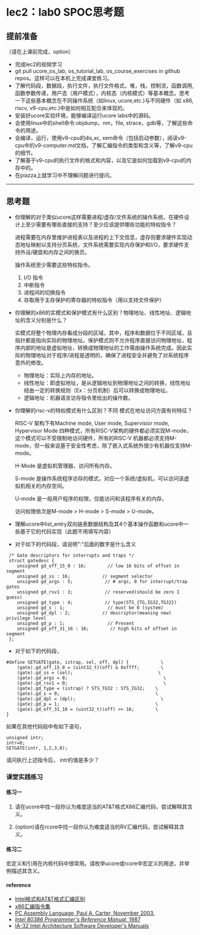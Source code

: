 # lec2：lab0 SPOC思考题

## **提前准备**
（请在上课前完成，option）

- 完成lec2的视频学习
- git pull ucore_os_lab, os_tutorial_lab, os_course_exercises  in github repos。这样可以在本机上完成课堂练习。
- 了解代码段，数据段，执行文件，执行文件格式，堆，栈，控制流，函数调用,函数参数传递，用户态（用户模式），内核态（内核模式）等基本概念。思考一下这些基本概念在不同操作系统（如linux, ucore,etc.)与不同硬件（如 x86, riscv, v9-cpu,etc.)中是如何相互配合来体现的。
- 安装好ucore实验环境，能够编译运行ucore labs中的源码。
- 会使用linux中的shell命令:objdump，nm，file, strace，gdb等，了解这些命令的用途。
- 会编译，运行，使用v9-cpu的dis,xc, xem命令（包括启动参数），阅读v9-cpu中的v9\-computer.md文档，了解汇编指令的类型和含义等，了解v9-cpu的细节。
- 了解基于v9-cpu的执行文件的格式和内容，以及它是如何加载到v9-cpu的内存中的。
- 在piazza上就学习中不理解问题进行提问。

---

## 思考题

- 你理解的对于类似ucore这样需要进程/虚存/文件系统的操作系统，在硬件设计上至少需要有哪些直接的支持？至少应该提供哪些功能的特权指令？

  进程需要在内存里维护进程表以及进程的上下文信息，虚存则要求硬件实现动态地址映射以支持分页系统，文件系统需要实现内存保护和I/O，要求硬件支持外设/硬盘和内存之间的换页。

  操作系统至少需要这些特权指令。

  1. I/O 指令
  2. 中断指令
  3. 进程间的切换指令
  4. 存取用于主存保护的寄存器的特权指令（用以支持文件保护）

- 你理解的x86的实模式和保护模式有什么区别？物理地址、线性地址、逻辑地址的含义分别是什么？

  实模式将整个物理内存看成分段的区域，其中，程序和数据位于不同区域，且指针都是指向实际的物理地址。保护模式则不允许程序直接访问物理地址，程序内部的地址是虚拟地址，转换成物理地址的工作需由操作系统完成。因此实际的物理地址对于程序/进程是透明的，确保了进程安全并避免了对系统程序意外的修改。

  * 物理地址：实际上内存的地址。
  * 线性地址：即虚拟地址，是从逻辑地址到物理地址之间的转换，线性地址经由一定的转换规则（Ex：分页机制）后可以转换成物理地址。
  * 逻辑地址：机器语言访存指令里给出的操作数。

- 你理解的risc-v的特权模式有什么区别？不同 模式在地址访问方面有何特征？

  RISC-V 架构下有Machine mode, User mode, Supervisior mode, Hypervisor Mode 四种模式，所有RISC-V架构的硬件都必须实现M-mode，这个模式可以不受限制地访问硬件，所有的RISC-V 机器都必须支持M-mode，但一般来说基于安全性考虑，除了嵌入式系统外很少有机器仅支持M-mode。

  H-Mode 是虚拟机管理器，访问所有内存。

  S-mode 是操作系统程序访存的模式，对应一个系统/虚拟机，可以访问该虚拟机相关的内存空间。

  U-mode 是一般用户程序的权限，仅能访问和该程序有关的内存。

  访问权限依次是M-mode > H-mode > S-mode > U-mode。

- 理解ucore中list_entry双向链表数据结构及其4个基本操作函数和ucore中一些基于它的代码实现（此题不用填写内容）

- 对于如下的代码段，请说明":"后面的数字是什么含义
```
 /* Gate descriptors for interrupts and traps */
 struct gatedesc {
    unsigned gd_off_15_0 : 16;        // low 16 bits of offset in segment
    unsigned gd_ss : 16;            // segment selector
    unsigned gd_args : 5;            // # args, 0 for interrupt/trap gates
    unsigned gd_rsv1 : 3;            // reserved(should be zero I guess)
    unsigned gd_type : 4;            // type(STS_{TG,IG32,TG32})
    unsigned gd_s : 1;                // must be 0 (system)
    unsigned gd_dpl : 2;            // descriptor(meaning new) privilege level
    unsigned gd_p : 1;                // Present
    unsigned gd_off_31_16 : 16;        // high bits of offset in segment
 };
```

- 对于如下的代码段，

```
#define SETGATE(gate, istrap, sel, off, dpl) {            \
    (gate).gd_off_15_0 = (uint32_t)(off) & 0xffff;        \
    (gate).gd_ss = (sel);                                \
    (gate).gd_args = 0;                                    \
    (gate).gd_rsv1 = 0;                                    \
    (gate).gd_type = (istrap) ? STS_TG32 : STS_IG32;    \
    (gate).gd_s = 0;                                    \
    (gate).gd_dpl = (dpl);                                \
    (gate).gd_p = 1;                                    \
    (gate).gd_off_31_16 = (uint32_t)(off) >> 16;        \
}
```
如果在其他代码段中有如下语句，
```
unsigned intr;
intr=8;
SETGATE(intr, 1,2,3,0);
```
请问执行上述指令后， intr的值是多少？

### 课堂实践练习

#### 练习一

1. 请在ucore中找一段你认为难度适当的AT&T格式X86汇编代码，尝试解释其含义。

   

2. (option)请在rcore中找一段你认为难度适当的RV汇编代码，尝试解释其含义。

#### 练习二

宏定义和引用在内核代码中很常用。请枚举ucore或rcore中宏定义的用途，并举例描述其含义。

#### reference
 - [Intel格式和AT&T格式汇编区别](http://www.cnblogs.com/hdk1993/p/4820353.html)
 - [x86汇编指令集  ](http://hiyyp1234.blog.163.com/blog/static/67786373200981811422948/)
 - [PC Assembly Language, Paul A. Carter, November 2003.](https://pdos.csail.mit.edu/6.828/2016/readings/pcasm-book.pdf)
 - [*Intel 80386 Programmer's Reference Manual*, 1987](https://pdos.csail.mit.edu/6.828/2016/readings/i386/toc.htm)
 - [IA-32 Intel Architecture Software Developer's Manuals](http://www.intel.com/content/www/us/en/processors/architectures-software-developer-manuals.html)
